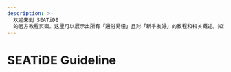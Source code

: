 ```yaml
---
description: >-
  欢迎来到 SEATiDE
  的官方教程页面。这里可以展示出所有「通俗易懂」且对「新手友好」的教程和相关概述。知识库仍然在持续更新中，您可以选择在您有疑惑的时候来到这里查看帮助。
---
```


# SEATiDE Guideline

